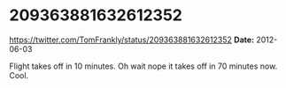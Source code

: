 # 209363881632612352
https://twitter.com/TomFrankly/status/209363881632612352
**Date:** 2012-06-03

Flight takes off in 10 minutes. Oh wait nope it takes off in 70 minutes now. Cool.
